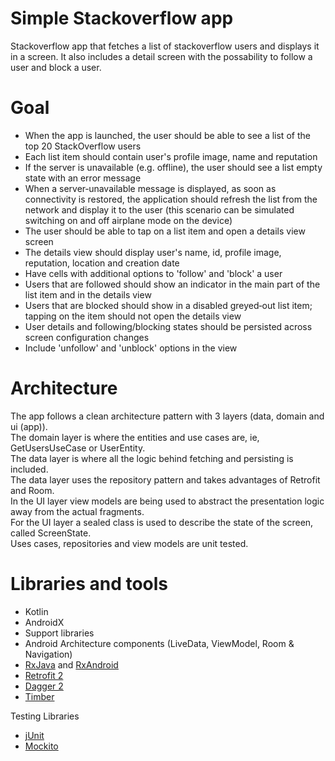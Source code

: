 # Simple Stackoverflow app

Stackoverflow app that fetches a list of stackoverflow users and displays it in a screen. 
It also includes a detail screen with the possability to follow a user and block a user.

# Goal

- When the app is launched, the user should be able to see a list of the top 20 StackOverflow users
- Each list item should contain user's profile image, name and reputation
- If the server is unavailable (e.g. offline), the user should see a list empty state with an error message
- When a server‑unavailable message is displayed, as soon as connectivity is restored, the application should refresh
 the list from the network and display it to the user (this scenario can be simulated switching on and off airplane mode
 on the device)
- The user should be able to tap on a list item and open a details view screen
- The details view should display user's name, id, profile image, reputation, location and creation date
- Have cells with additional options to 'follow' and 'block' a user
- Users that are followed should show an indicator in the main part of the list item and in the details view
- Users that are blocked should show in a disabled greyed‑out list item; tapping on the item should not open the details
view
- User details and following/blocking states should be persisted across screen configuration changes
- Include 'unfollow' and 'unblock' options in the view

# Architecture 

The app follows a clean architecture pattern with 3 layers (data, domain and ui (app)).  
The domain layer is where the entities and use cases are, ie, GetUsersUseCase or UserEntity.  
The data layer is where all the logic behind fetching and persisting is included.  
The data layer uses the repository pattern and takes advantages of Retrofit and Room.  
In the UI layer view models are being used to abstract the presentation logic away from the actual fragments.  
For the UI layer a sealed class is used to describe the state of the screen, called ScreenState.  
Uses cases, repositories and view models are unit tested.  

# Libraries and tools

- Kotlin
- AndroidX
- Support libraries
- Android Architecture components (LiveData, ViewModel, Room & Navigation)
- [RxJava](https://github.com/ReactiveX/RxJava) and [RxAndroid](https://github.com/ReactiveX/RxAndroid) 
- [Retrofit 2](http://square.github.io/retrofit/)
- [Dagger 2](http://google.github.io/dagger/)
- [Timber](https://github.com/JakeWharton/timber)

Testing Libraries

- [jUnit](http://junit.org/junit5/)
- [Mockito](https://github.com/mockito/mockito)

